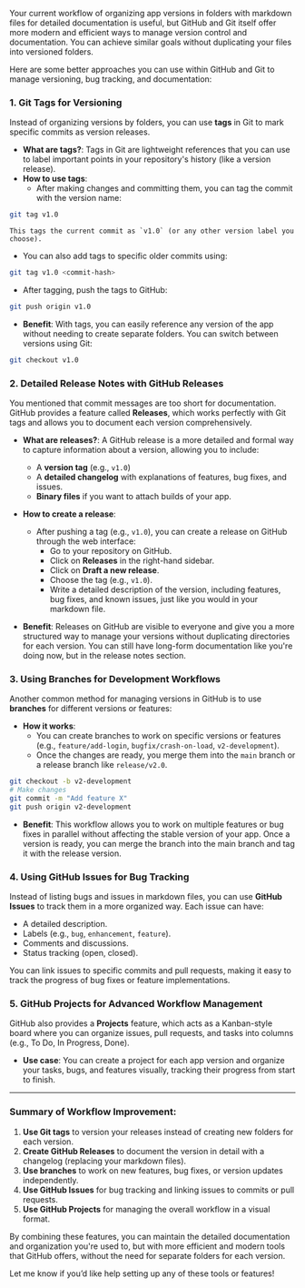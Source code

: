 Your current workflow of organizing app versions in folders with markdown files for detailed documentation is useful, but GitHub and Git itself offer more modern and efficient ways to manage version control and documentation. You can achieve similar goals without duplicating your files into versioned folders.

Here are some better approaches you can use within GitHub and Git to manage versioning, bug tracking, and documentation:

### 1. **Git Tags for Versioning**
Instead of organizing versions by folders, you can use **tags** in Git to mark specific commits as version releases.

- **What are tags?**: Tags in Git are lightweight references that you can use to label important points in your repository's history (like a version release).
- **How to use tags**:
  - After making changes and committing them, you can tag the commit with the version name:

```bash
git tag v1.0
```

    This tags the current commit as `v1.0` (or any other version label you choose).
  - You can also add tags to specific older commits using:

```bash
git tag v1.0 <commit-hash>
```


  - After tagging, push the tags to GitHub:

```bash
git push origin v1.0
```


- **Benefit**: With tags, you can easily reference any version of the app without needing to create separate folders. You can switch between versions using Git:

```bash
git checkout v1.0
```


### 2. **Detailed Release Notes with GitHub Releases**
You mentioned that commit messages are too short for documentation. GitHub provides a feature called **Releases**, which works perfectly with Git tags and allows you to document each version comprehensively.

- **What are releases?**: A GitHub release is a more detailed and formal way to capture information about a version, allowing you to include:
  - A **version tag** (e.g., `v1.0`)
  - A **detailed changelog** with explanations of features, bug fixes, and issues.
  - **Binary files** if you want to attach builds of your app.

- **How to create a release**:
  - After pushing a tag (e.g., `v1.0`), you can create a release on GitHub through the web interface:
    - Go to your repository on GitHub.
    - Click on **Releases** in the right-hand sidebar.
    - Click on **Draft a new release**.
    - Choose the tag (e.g., `v1.0`).
    - Write a detailed description of the version, including features, bug fixes, and known issues, just like you would in your markdown file.

- **Benefit**: Releases on GitHub are visible to everyone and give you a more structured way to manage your versions without duplicating directories for each version. You can still have long-form documentation like you're doing now, but in the release notes section.

### 3. **Using Branches for Development Workflows**
Another common method for managing versions in GitHub is to use **branches** for different versions or features:

- **How it works**: 
  - You can create branches to work on specific versions or features (e.g., `feature/add-login`, `bugfix/crash-on-load`, `v2-development`).
  - Once the changes are ready, you merge them into the `main` branch or a release branch like `release/v2.0`.

```bash
git checkout -b v2-development
# Make changes
git commit -m "Add feature X"
git push origin v2-development
```

- **Benefit**: This workflow allows you to work on multiple features or bug fixes in parallel without affecting the stable version of your app. Once a version is ready, you can merge the branch into the main branch and tag it with the release version.

### 4. **Using GitHub Issues for Bug Tracking**
Instead of listing bugs and issues in markdown files, you can use **GitHub Issues** to track them in a more organized way. Each issue can have:
  - A detailed description.
  - Labels (e.g., `bug`, `enhancement`, `feature`).
  - Comments and discussions.
  - Status tracking (open, closed).

You can link issues to specific commits and pull requests, making it easy to track the progress of bug fixes or feature implementations.

### 5. **GitHub Projects for Advanced Workflow Management**
GitHub also provides a **Projects** feature, which acts as a Kanban-style board where you can organize issues, pull requests, and tasks into columns (e.g., To Do, In Progress, Done).

- **Use case**: You can create a project for each app version and organize your tasks, bugs, and features visually, tracking their progress from start to finish.

---

### Summary of Workflow Improvement:
1. **Use Git tags** to version your releases instead of creating new folders for each version.
2. **Create GitHub Releases** to document the version in detail with a changelog (replacing your markdown files).
3. **Use branches** to work on new features, bug fixes, or version updates independently.
4. **Use GitHub Issues** for bug tracking and linking issues to commits or pull requests.
5. **Use GitHub Projects** for managing the overall workflow in a visual format.

By combining these features, you can maintain the detailed documentation and organization you're used to, but with more efficient and modern tools that GitHub offers, without the need for separate folders for each version.

Let me know if you’d like help setting up any of these tools or features!